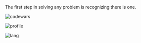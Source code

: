 The first step in solving any problem is recognizing there is one.

![codewars](https://www.codewars.com/users/Harold2017/badges/micro)

![profile](https://github-profile-trophy.vercel.app/?username=harold2017&column=8&theme=nord)

![lang](https://github-readme-stats.vercel.app/api/top-langs/?username=Harold2017&hide=ipynb,html&layout=compact&theme=merko)

<!--
**Harold2017/Harold2017** is a ✨ _special_ ✨ repository because its `README.md` (this file) appears on your GitHub profile.

Here are some ideas to get you started:

- 🔭 I’m currently working on ...
- 🌱 I’m currently learning ...
- 👯 I’m looking to collaborate on ...
- 🤔 I’m looking for help with ...
- 💬 Ask me about ...
- 📫 How to reach me: ...
- 😄 Pronouns: ...
- ⚡ Fun fact: ...
-->
